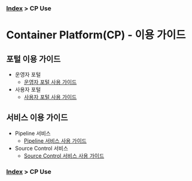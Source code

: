 ### [Index](https://github.com/PaaS-TA/Guide/blob/master/README.md) > CP Use
# Container Platform(CP) - 이용 가이드

## 포털 이용 가이드
- 운영자 포털
  + [운영자 포털 사용 가이드](portal/container-platform-admin-portal-guide.md)
- 사용자 포털
  + [사용자 포털 사용 가이드](portal/container-platform-user-portal-guide.md) 

## 서비스 이용 가이드
- Pipeline 서비스
  + [Pipeline 서비스 사용 가이드](pipeline/paas-ta-container-platform-pipeline-use-guide.md)
- Source Control 서비스
  + [Source Control 서비스 사용 가이드](source-control/paas-ta-container-platform-source-control-use-guide.md)

### [Index](https://github.com/PaaS-TA/Guide/blob/master/README.md) > CP Use